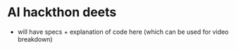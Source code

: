 # AI hackthon deets

- will have specs + explanation of code here (which can be used for video breakdown)
